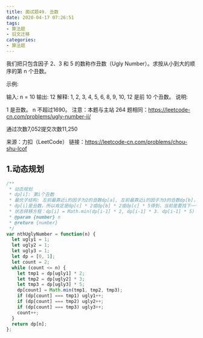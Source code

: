 ```yaml
---
title: 面试题49. 丑数
date: 2020-04-17 07:26:51
tags:
- 算法题
- 旧文迁移
categories:
- 算法题
---
```



我们把只包含因子 2、3 和 5 的数称作丑数（Ugly Number）。求按从小到大的顺序的第 n 个丑数。

<!-- more -->

示例:

输入: n = 10
输出: 12
解释: 1, 2, 3, 4, 5, 6, 8, 9, 10, 12 是前 10 个丑数。
说明:  

1 是丑数。
n 不超过1690。
注意：本题与主站 264 题相同：https://leetcode-cn.com/problems/ugly-number-ii/

通过次数7,052提交次数11,250

来源：力扣（LeetCode）
链接：https://leetcode-cn.com/problems/chou-shu-lcof

## 1.动态规划

```js
/**
 * 动态规划
 * dp[i]: 第i个丑数
 * 最优子结构: 左前最靠近i的因子为2的丑数dp[a], 左前最靠近i的因子为3的丑数dp[b]，左前最靠近i的因子为5的丑数dp[c]
 * dp[i]是丑数，所以肯定是dp[c] * 2或dp[b] * 2或dp[c] * 5得到，当前是要找下一个丑数，所以肯定是取前三者最小之一
 * 状态转移方程：dp[i] = Math.min(dp[i-1] * 2, dp[i-1] * 3. dp[i-1] * 5)
 * @param {number} n
 * @return {number}
 */
var nthUglyNumber = function(n) {
  let ugly1 = 1;
  let ugly2 = 1;
  let ugly3 = 1;
  let dp = [0, 1];
  let count = 2;
  while (count <= n) {
    let tmp1 = dp[ugly1] * 2;
    let tmp2 = dp[ugly2] * 3;
    let tmp3 = dp[ugly3] * 5;
    dp[count] = Math.min(tmp1, tmp2, tmp3);
    if (dp[count] === tmp1) ugly1++;
    if (dp[count] === tmp2) ugly2++;
    if (dp[count] === tmp3) ugly3++;
    count++;
  }
  return dp[n];
};
```
